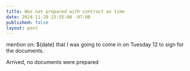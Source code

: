 ```yaml
---
title: Was not prepared with contract on time
date: 2024-11-20 15:55:00 -07:00
published: false
layout: post
---
```


mention on: ${date} that I was going to come in on Tuesday 12 to sign for the documents.

Arrived, no documents were prepared